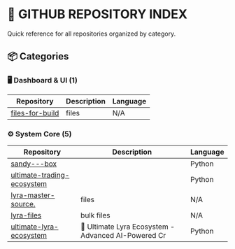 # 🎯 GITHUB REPOSITORY INDEX

Quick reference for all repositories organized by category.

## 📦 Categories

### 🖥️ Dashboard & UI (1)

| Repository | Description | Language |
|------------|-------------|----------|
| [files-for-build](https://github.com/halvo78/files-for-build) | files | N/A |

### ⚙️ System Core (5)

| Repository | Description | Language |
|------------|-------------|----------|
| [sandy---box](https://github.com/halvo78/sandy---box) |  | Python |
| [ultimate-trading-ecosystem](https://github.com/halvo78/ultimate-trading-ecosystem) |  | Python |
| [lyra-master-source.](https://github.com/halvo78/lyra-master-source.) | files | N/A |
| [lyra-files](https://github.com/halvo78/lyra-files) | bulk files | N/A |
| [ultimate-lyra-ecosystem](https://github.com/halvo78/ultimate-lyra-ecosystem) | 🚀 Ultimate Lyra Ecosystem - Advanced AI-Powered Cr | Python |

